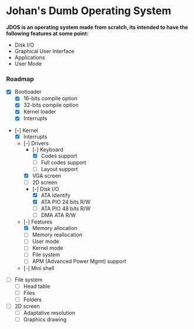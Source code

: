 # Johan's Dumb Operating System

**JDOS is an operating system made from scratch, its intended to have the
following features at some point:**
- Disk I/O
- Graphical User Interface
- Applications
- User Mode

### Roadmap
- [x] Bootloader
    - [x] 16-bits compile option
    - [x] 32-bits compile option
    - [x] Kernel loader
    - [x] Interrupts
- [-] Kernel
    - [x] Interrupts
    - [-] Drivers
        - [-] Keyboard
            - [x] Codes support
            - [ ] Full codes support
            - [ ] Layout support
        - [x] VGA screen
        - [ ] 2D screen
        - [-] Disk I/O
            - [x] ATA Identify
            - [x] ATA PIO 24 bits R/W
            - [ ] ATA PIO 48 bits R/W
            - [ ] DMA ATA R/W
    - [-] Features
        - [x] Memory allocation
        - [ ] Memory reallocation
        - [ ] User mode
        - [ ] Kernel mode
        - [ ] File system
        - [ ] APM (Advanced Power Mgmt) support
    - [-] Mini shell
- [ ] File system
    - [ ] Head table
    - [ ] Files
    - [ ] Folders
- [ ] 2D screen
    - [ ] Adaptative resolution
    - [ ] Graphics drawing
